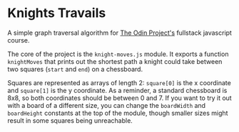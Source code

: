 # Knights Travails

A simple graph traversal algorithm for [The Odin Project's](https://www.theodinproject.com/lessons/javascript-knights-travails) fullstack javascript course.

The core of the project is the `knight-moves.js` module. It exports a function `knightMoves` that prints out the shortest path a knight could take between two squares (`start` and `end`) on a chessboard.

Squares are represented as arrays of length 2: `square[0]` is the x coordinate and `square[1]` is the y coordinate. As a reminder, a standard chessboard is 8x8, so both coordinates should be between 0 and 7. If you want to try it out with a board of a different size, you can change the `boardWidth` and `boardHeight` constants at the top of the module, though smaller sizes might result in some squares being unreachable.
